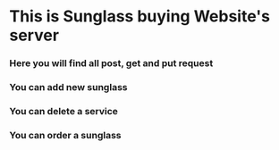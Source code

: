 # This is Sunglass buying Website's server

### Here you will find all post, get and put request

### You can add new sunglass

### You can delete a service

### You can order a sunglass
